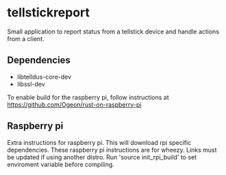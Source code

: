 # tellstickreport
Small application to report status from a tellstick device and handle actions from a client.

## Dependencies
* libtelldus-core-dev
* libssl-dev

To enable build for the raspberry pi, follow instructions at https://github.com/Ogeon/rust-on-raspberry-pi

## Raspberry pi
Extra instructions for raspberry pi. This will download rpi specific dependencies. These raspberry pi instructions are for wheezy. Links must be updated if using another distro.
Run 'source init_rpi_build' to set enviroment variable before compiling.
